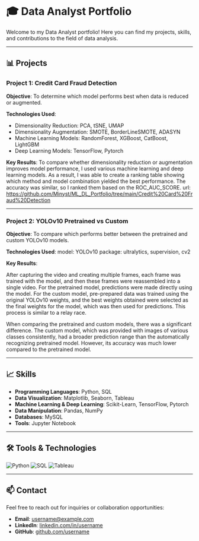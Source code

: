 # 🎓 Data Analyst Portfolio

Welcome to my Data Analyst portfolio! Here you can find my projects, skills, and contributions to the field of data analysis.

---

## 📊 Projects

### Project 1: Credit Card Fraud Detection
**Objective**: To determine which model performs best when data is reduced or augmented.

**Technologies Used**:
- Dimensionality Reduction: PCA, tSNE, UMAP
- Dimensionality Augmentation: SMOTE, BorderLineSMOTE, ADASYN
- Machine Learning Models: RandomForest, XGBoost, CatBoost, LightGBM
- Deep Learning Models: TensorFlow, Pytorch 

**Key Results**:
To compare whether dimensionality reduction or augmentation improves model performance, 
I used various machine learning and deep learning models. 
As a result, I was able to create a ranking table showing which method and model combination yielded the best performance.
The accuracy was similar, so I ranked them based on the ROC_AUC_SCORE.
url: https://github.com/Minyst/ML_DL_Portfolio/tree/main/Credit%20Card%20Fraud%20Detection

---

### Project 2: YOLOv10 Pretrained vs Custom
**Objective**: To compare which performs better between the pretrained and custom YOLOv10 models.

**Technologies Used**:
model: YOLOv10
package: ultralytics, supervision, cv2

**Key Results**:

After capturing the video and creating multiple frames, 
each frame was trained with the model, and then these frames were reassembled into a single video. 
For the pretrained model, predictions were made directly using the model. 
For the custom model, pre-prepared data was trained using the original YOLOv10 weights, 
and the best weights obtained were selected as the final weights for the model, which was then used for predictions. 
This process is similar to a relay race.

When comparing the pretrained and custom models, there was a significant difference. The custom model, which was provided with images of various classes consistently, had a broader prediction range than the automatically recognizing pretrained model. However, its accuracy was much lower compared to the pretrained model.

---

## 📈 Skills

- **Programming Languages**: Python, SQL
- **Data Visualization**: Matplotlib, Seaborn, Tableau
- **Machine Learning & Deep Learning**: Scikit-Learn, TensorFlow, Pytorch
- **Data Manipulation**: Pandas, NumPy
- **Databases**: MySQL
- **Tools**: Jupyter Notebook

---

## 🛠️ Tools & Technologies

![Python](https://img.shields.io/badge/Python-3776AB?style=for-the-badge&logo=python&logoColor=white)
![SQL](https://img.shields.io/badge/SQL-4479A1?style=for-the-badge&logo=postgresql&logoColor=white)
![Tableau](https://img.shields.io/badge/Tableau-E97627?style=for-the-badge&logo=tableau&logoColor=white)

---

## 📫 Contact

Feel free to reach out for inquiries or collaboration opportunities:

- **Email**: [username@example.com](mailto:username@example.com)
- **LinkedIn**: [linkedin.com/in/username](https://www.linkedin.com/in/username)
- **GitHub**: [github.com/username](https://github.com/username)
